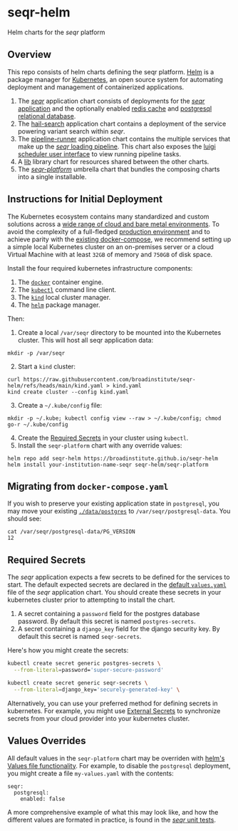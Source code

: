 # seqr-helm
Helm charts for the *seqr* platform

## Overview
This repo consists of helm charts defining the seqr platform.  [Helm](https://helm.sh) is a package manager for [Kubernetes](https://kubernetes.io), an open source system for automating deployment and management of containerized applications.  

1. The [*seqr*](charts/seqr) application chart consists of deployments for the [*seqr* application](https://github.com/broadinstitute/seqr) and the optionally enabled [redis cache](https://github.com/redis/redis) and [postgresql relational database](https://github.com/postgres/postgres).  
1. The [hail-search](charts/hail-search) application chart contains a deployment of the service powering variant search within *seqr*.
1. The [pipeline-runner](charts/pipeline-runner) application chart contains the multiple services that make up the [*seqr* loading pipeline](https://github.com/broadinstitute/seqr-loading-pipelines).  This chart also exposes the [luigi scheduler user interface](https://luigi.readthedocs.io/en/stable/central_scheduler.html) to view running pipeline tasks.
1. A [lib](charts/lib) library chart for resources shared
between the other charts.
1. The [*seqr-platform*](charts/seqr-platform) umbrella chart that bundles the composing charts into a single installable.

## Instructions for Initial Deployment

The Kubernetes ecosystem contains many standardized and custom solutions across a [wide range of cloud and bare metal environments](https://kubernetes.io/docs/setup/production-environment/turnkey-solutions/).  To avoid the complexity of a full-fledged [production environment](https://kubernetes.io/docs/setup/production-environment/) and to achieve parity with the [existing docker-compose](https://github.com/broadinstitute/seqr/blob/master/docker-compose.yml), we recommend setting up a simple local Kubernetes cluster on an on-premises server or a cloud Virtual Machine with at least `32GB` of memory and `750GB` of disk space.

Install the four required kubernetes infrastructure components:
1. The [`docker`](https://docs.docker.com/engine/install/) container engine.
1. The [`kubectl`](https://kubernetes.io/docs/tasks/tools/) command line client.
1. The [`kind`](https://kind.sigs.k8s.io/docs/user/quick-start/#installation) local cluster manager.
1. The [`helm`](https://helm.sh/docs/intro/install/) package manager.

Then:
1. Create a local `/var/seqr` directory to be mounted into the Kubernetes cluster.  This will host all seqr application data:
```
mkdir -p /var/seqr
```
2. Start a `kind` cluster:
```
curl https://raw.githubusercontent.com/broadinstitute/seqr-helm/refs/heads/main/kind.yaml > kind.yaml
kind create cluster --config kind.yaml
```
3. Create a `~/.kube/config` file:
```
mkdir -p ~/.kube; kubectl config view --raw > ~/.kube/config; chmod go-r ~/.kube/config
```
4. Create the [Required Secrets](#required-secrets) in your cluster using `kubectl`.
5.  Install the `seqr-platform` chart with any override values:
```
helm repo add seqr-helm https://broadinstitute.github.io/seqr-helm
helm install your-institution-name-seqr seqr-helm/seqr-platform
```

## Migrating from `docker-compose.yaml`

If you wish to preserve your existing application state in `postgresql`, you may move your existing [`./data/postgres`](https://github.com/broadinstitute/seqr/blob/master/docker-compose.yml#L11) to `/var/seqr/postgresql-data`.  You should see:

```
cat /var/seqr/postgresql-data/PG_VERSION
12
```

## Required Secrets

The *seqr* application expects a few secrets to be defined for the services to start.  The default expected secrets are declared in the [default `values.yaml`](charts/seqr/values.yaml#L68) file of the *seqr* application chart.  You should create these secrets in your kubernetes cluster prior to attempting to install the chart.

1. A secret containing a `password` field for the postgres database password.  By default this secret is named `postgres-secrets`.
1. A secret containing a `django_key` field for the django security key.  By default this secret is named `seqr-secrets`.

Here's how you might create the secrets:

```bash
kubectl create secret generic postgres-secrets \
  --from-literal=password='super-secure-password'

kubectl create secret generic seqr-secrets \
  --from-literal=django_key='securely-generated-key' \
```

Alternatively, you can use your preferred method for defining secrets in kubernetes. For example, you might use [External Secrets](https://external-secrets.io/) to synchronize secrets from your cloud provider into your kubernetes cluster.

## Values Overrides

All default values in the `seqr-platform` chart may be overriden with [helm's Values file functionality](https://helm.sh/docs/chart_template_guide/values_files/).  For example, to disable the `postgresql` deployment, you might
create a file `my-values.yaml` with the contents:
```
seqr:
  postgresql:
    enabled: false
```

A more comprehensive example of what this may look like, and how the different values are formated in practice, is found in the [*seqr* unit tests](unit_test/seqr/values.yaml).  
